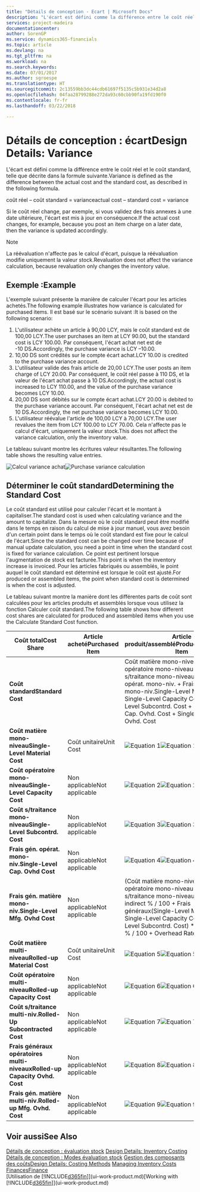 ```yaml
---
title: "Détails de conception - Ecart | Microsoft Docs"
description: "L'écart est défini comme la différence entre le coût réel et le coût standard, telle que décrite dans la formule suivante."
services: project-madeira
documentationcenter: 
author: SorenGP
ms.service: dynamics365-financials
ms.topic: article
ms.devlang: na
ms.tgt_pltfrm: na
ms.workload: na
ms.search.keywords: 
ms.date: 07/01/2017
ms.author: sgroespe
ms.translationtype: HT
ms.sourcegitcommit: 2c13559bb3dc44cdb61697f5135c5b931e34d2a8
ms.openlocfilehash: 04faa28799288e272da93c60cbb90fa19fd190f0
ms.contentlocale: fr-fr
ms.lasthandoff: 03/22/2018

---
```

# <a name="design-details-variance"></a><span data-ttu-id="991c1-103">Détails de conception : écart</span><span class="sxs-lookup"><span data-stu-id="991c1-103">Design Details: Variance</span></span>
<span data-ttu-id="991c1-104">L'écart est défini comme la différence entre le coût réel et le coût standard, telle que décrite dans la formule suivante.</span><span class="sxs-lookup"><span data-stu-id="991c1-104">Variance is defined as the difference between the actual cost and the standard cost, as described in the following formula.</span></span>  

 <span data-ttu-id="991c1-105">coût réel – coût standard = variance</span><span class="sxs-lookup"><span data-stu-id="991c1-105">actual cost – standard cost = variance</span></span>  

 <span data-ttu-id="991c1-106">Si le coût réel change, par exemple, si vous validez des frais annexes à une date ultérieure, l'écart est mis à jour en conséquence.</span><span class="sxs-lookup"><span data-stu-id="991c1-106">If the actual cost changes, for example, because you post an item charge on a later date, then the variance is updated accordingly.</span></span>  

> [!NOTE]  
>  <span data-ttu-id="991c1-107">La réévaluation n'affecte pas le calcul d'écart, puisque la réévaluation modifie uniquement la valeur stock.</span><span class="sxs-lookup"><span data-stu-id="991c1-107">Revaluation does not affect the variance calculation, because revaluation only changes the inventory value.</span></span>  

## <a name="example"></a><span data-ttu-id="991c1-108">Exemple :</span><span class="sxs-lookup"><span data-stu-id="991c1-108">Example</span></span>  
 <span data-ttu-id="991c1-109">L'exemple suivant présente la manière de calculer l'écart pour les articles achetés.</span><span class="sxs-lookup"><span data-stu-id="991c1-109">The following example illustrates how variance is calculated for purchased items.</span></span> <span data-ttu-id="991c1-110">Il est basé sur le scénario suivant :</span><span class="sxs-lookup"><span data-stu-id="991c1-110">It is based on the following scenario:</span></span>  

1.  <span data-ttu-id="991c1-111">L'utilisateur achète un article à 90,00 LCY, mais le coût standard est de 100,00 LCY.</span><span class="sxs-lookup"><span data-stu-id="991c1-111">The user purchases an item at LCY 90.00, but the standard cost is LCY 100.00.</span></span> <span data-ttu-id="991c1-112">Par conséquent, l'écart achat net est de -10 DS.</span><span class="sxs-lookup"><span data-stu-id="991c1-112">Accordingly, the purchase variance is LCY –10.00.</span></span>  
2.  <span data-ttu-id="991c1-113">10,00 DS sont crédités sur le compte écart achat.</span><span class="sxs-lookup"><span data-stu-id="991c1-113">LCY 10.00 is credited to the purchase variance account.</span></span>  
3.  <span data-ttu-id="991c1-114">L'utilisateur valide des frais article de 20,00 LCY.</span><span class="sxs-lookup"><span data-stu-id="991c1-114">The user posts an item charge of LCY 20.00.</span></span> <span data-ttu-id="991c1-115">Par conséquent, le coût réel passe à 110 DS, et la valeur de l'écart achat passe à 10 DS.</span><span class="sxs-lookup"><span data-stu-id="991c1-115">Accordingly, the actual cost is increased to LCY 110.00, and the value of the purchase variance becomes LCY 10.00.</span></span>  
4.  <span data-ttu-id="991c1-116">20,00 DS sont débités sur le compte écart achat.</span><span class="sxs-lookup"><span data-stu-id="991c1-116">LCY 20.00 is debited to the purchase variance account.</span></span> <span data-ttu-id="991c1-117">Par conséquent, l'écart achat net est de 10 DS.</span><span class="sxs-lookup"><span data-stu-id="991c1-117">Accordingly, the net purchase variance becomes LCY 10.00.</span></span>  
5.  <span data-ttu-id="991c1-118">L'utilisateur réévalue l'article de 100,00 LCY à 70,00 LCY.</span><span class="sxs-lookup"><span data-stu-id="991c1-118">The user revalues the item from LCY 100.00 to LCY 70.00.</span></span> <span data-ttu-id="991c1-119">Cela n'affecte pas le calcul d'écart, uniquement la valeur stock.</span><span class="sxs-lookup"><span data-stu-id="991c1-119">This does not affect the variance calculation, only the inventory value.</span></span>  

 <span data-ttu-id="991c1-120">Le tableau suivant montre les écritures valeur résultantes.</span><span class="sxs-lookup"><span data-stu-id="991c1-120">The following table shows the resulting value entries.</span></span>  

 <span data-ttu-id="991c1-121">![Calcul variance achat](media/design_details_inventory_costing_11_purchase_variance.png "design_details_inventory_costing_11_purchase_variance")</span><span class="sxs-lookup"><span data-stu-id="991c1-121">![Purchase variance calculation](media/design_details_inventory_costing_11_purchase_variance.png "design_details_inventory_costing_11_purchase_variance")</span></span>  

## <a name="determining-the-standard-cost"></a><span data-ttu-id="991c1-122">Déterminer le coût standard</span><span class="sxs-lookup"><span data-stu-id="991c1-122">Determining the Standard Cost</span></span>  
 <span data-ttu-id="991c1-123">Le coût standard est utilisé pour calculer l'écart et le montant à capitaliser.</span><span class="sxs-lookup"><span data-stu-id="991c1-123">The standard cost is used when calculating variance and the amount to capitalize.</span></span> <span data-ttu-id="991c1-124">Dans la mesure où le coût standard peut être modifié dans le temps en raison du calcul de mise à jour manuel, vous avez besoin d'un certain point dans le temps où le coût standard est fixe pour le calcul de l'écart.</span><span class="sxs-lookup"><span data-stu-id="991c1-124">Since the standard cost can be changed over time because of manual update calculation, you need a point in time when the standard cost is fixed for variance calculation.</span></span> <span data-ttu-id="991c1-125">Ce point est pertinent lorsque l'augmentation de stock est facturée.</span><span class="sxs-lookup"><span data-stu-id="991c1-125">This point is when the inventory increase is invoiced.</span></span> <span data-ttu-id="991c1-126">Pour les articles fabriqués ou assemblés, le point auquel le coût standard est déterminé est lorsque le coût est ajusté.</span><span class="sxs-lookup"><span data-stu-id="991c1-126">For produced or assembled items, the point when standard cost is determined is when the cost is adjusted.</span></span>  

 <span data-ttu-id="991c1-127">Le tableau suivant montre la manière dont les différentes parts de coût sont calculées pour les articles produits et assemblés lorsque vous utilisez la fonction Calculer coût standard.</span><span class="sxs-lookup"><span data-stu-id="991c1-127">The following table shows how different cost shares are calculated for produced and assembled items when you use the Calculate Standard Cost function.</span></span>  

|<span data-ttu-id="991c1-128">Coût total</span><span class="sxs-lookup"><span data-stu-id="991c1-128">Cost Share</span></span>|<span data-ttu-id="991c1-129">Article acheté</span><span class="sxs-lookup"><span data-stu-id="991c1-129">Purchased Item</span></span>|<span data-ttu-id="991c1-130">Article produit/assemblé</span><span class="sxs-lookup"><span data-stu-id="991c1-130">Produced/Assembled Item</span></span>|  
|----------------|--------------------|------------------------------|  
|<span data-ttu-id="991c1-131">**Coût standard**</span><span class="sxs-lookup"><span data-stu-id="991c1-131">**Standard Cost**</span></span>||<span data-ttu-id="991c1-132">Coût matière mono-niveau + Coût opératoire mono-niveau + Coût s/traitance mono-niveau + Frais gén. opérat. mono-niv. + Frais gén. matière mono-niv.</span><span class="sxs-lookup"><span data-stu-id="991c1-132">Single-Level Material Cost + Single-Level Capacity Cost + Single-Level Subcontrd. Cost + Single-Level Cap. Ovhd. Cost + Single-Level Mfg. Ovhd. Cost</span></span>|  
|<span data-ttu-id="991c1-133">**Coût matière mono-niveau**</span><span class="sxs-lookup"><span data-stu-id="991c1-133">**Single-Level Material Cost**</span></span>|<span data-ttu-id="991c1-134">Coût unitaire</span><span class="sxs-lookup"><span data-stu-id="991c1-134">Unit Cost</span></span>|<span data-ttu-id="991c1-135">![Equation 1](media/design_details_inventory_costing_11_equation_1.png "design_details_inventory_costing_11_equation_1")</span><span class="sxs-lookup"><span data-stu-id="991c1-135">![Equation 1](media/design_details_inventory_costing_11_equation_1.png "design_details_inventory_costing_11_equation_1")</span></span>|  
|<span data-ttu-id="991c1-136">**Coût opératoire mono-niveau**</span><span class="sxs-lookup"><span data-stu-id="991c1-136">**Single-Level Capacity Cost**</span></span>|<span data-ttu-id="991c1-137">Non applicable</span><span class="sxs-lookup"><span data-stu-id="991c1-137">Not applicable</span></span>|<span data-ttu-id="991c1-138">![Equation 2](media/design_details_inventory_costing_11_equation_2.png "design_details_inventory_costing_11_equation_2")</span><span class="sxs-lookup"><span data-stu-id="991c1-138">![Equation 2](media/design_details_inventory_costing_11_equation_2.png "design_details_inventory_costing_11_equation_2")</span></span>|  
|<span data-ttu-id="991c1-139">**Coût s/traitance mono-niveau**</span><span class="sxs-lookup"><span data-stu-id="991c1-139">**Single-Level Subcontrd. Cost**</span></span>|<span data-ttu-id="991c1-140">Non applicable</span><span class="sxs-lookup"><span data-stu-id="991c1-140">Not applicable</span></span>|<span data-ttu-id="991c1-141">![Equation 3](media/design_details_inventory_costing_11_equation_3.png "design_details_inventory_costing_11_equation_3")</span><span class="sxs-lookup"><span data-stu-id="991c1-141">![Equation 3](media/design_details_inventory_costing_11_equation_3.png "design_details_inventory_costing_11_equation_3")</span></span>|  
|<span data-ttu-id="991c1-142">**Frais gén. opérat. mono-niv.**</span><span class="sxs-lookup"><span data-stu-id="991c1-142">**Single-Level Cap. Ovhd Cost**</span></span>|<span data-ttu-id="991c1-143">Non applicable</span><span class="sxs-lookup"><span data-stu-id="991c1-143">Not applicable</span></span>|<span data-ttu-id="991c1-144">![Equation 4](media/design_details_inventory_costing_11_equation_4.png "design_details_inventory_costing_11_equation_4")</span><span class="sxs-lookup"><span data-stu-id="991c1-144">![Equation 4](media/design_details_inventory_costing_11_equation_4.png "design_details_inventory_costing_11_equation_4")</span></span>|  
|<span data-ttu-id="991c1-145">**Frais gén. matière mono-niv.**</span><span class="sxs-lookup"><span data-stu-id="991c1-145">**Single-Level Mfg. Ovhd Cost**</span></span>|<span data-ttu-id="991c1-146">Non applicable</span><span class="sxs-lookup"><span data-stu-id="991c1-146">Not applicable</span></span>|<span data-ttu-id="991c1-147">(Coût matière mono-niveau + Coût opératoire mono-niveau + Coût s/traitance mono-niveau) \* Coût indirect % / 100 + Frais généraux</span><span class="sxs-lookup"><span data-stu-id="991c1-147">(Single-Level Material Cost + Single-Level Capacity Cost + Single-Level Subcontrd. Cost) \* Indirect Cost % / 100 + Overhead Rate</span></span>|  
|<span data-ttu-id="991c1-148">**Coût matière multi-niveau**</span><span class="sxs-lookup"><span data-stu-id="991c1-148">**Rolled-up Material Cost**</span></span>|<span data-ttu-id="991c1-149">Coût unitaire</span><span class="sxs-lookup"><span data-stu-id="991c1-149">Unit Cost</span></span>|<span data-ttu-id="991c1-150">![Equation 5](media/design_details_inventory_costing_11_equation_5.png "design_details_inventory_costing_11_equation_5")</span><span class="sxs-lookup"><span data-stu-id="991c1-150">![Equation 5](media/design_details_inventory_costing_11_equation_5.png "design_details_inventory_costing_11_equation_5")</span></span>|  
|<span data-ttu-id="991c1-151">**Coût opératoire multi-niveau**</span><span class="sxs-lookup"><span data-stu-id="991c1-151">**Rolled-up Capacity Cost**</span></span>|<span data-ttu-id="991c1-152">Non applicable</span><span class="sxs-lookup"><span data-stu-id="991c1-152">Not applicable</span></span>|<span data-ttu-id="991c1-153">![Equation 6](media/design_details_inventory_costing_11_equation_6.png "design_details_inventory_costing_11_equation_6")</span><span class="sxs-lookup"><span data-stu-id="991c1-153">![Equation 6](media/design_details_inventory_costing_11_equation_6.png "design_details_inventory_costing_11_equation_6")</span></span>|  
|<span data-ttu-id="991c1-154">**Coût s/traitance multi-niv.**</span><span class="sxs-lookup"><span data-stu-id="991c1-154">**Rolled-Up Subcontracted Cost**</span></span>|<span data-ttu-id="991c1-155">Non applicable</span><span class="sxs-lookup"><span data-stu-id="991c1-155">Not applicable</span></span>|<span data-ttu-id="991c1-156">![Equation 7](media/design_details_inventory_costing_11_equation_7.png "design_details_inventory_costing_11_equation_7")</span><span class="sxs-lookup"><span data-stu-id="991c1-156">![Equation 7](media/design_details_inventory_costing_11_equation_7.png "design_details_inventory_costing_11_equation_7")</span></span>|  
|<span data-ttu-id="991c1-157">**Frais généraux opératoires multi-niveaux**</span><span class="sxs-lookup"><span data-stu-id="991c1-157">**Rolled-up Capacity Ovhd. Cost**</span></span>|<span data-ttu-id="991c1-158">Non applicable</span><span class="sxs-lookup"><span data-stu-id="991c1-158">Not applicable</span></span>|<span data-ttu-id="991c1-159">![Equation 8](media/design_details_inventory_costing_11_equation_8.png "design_details_inventory_costing_11_equation_8")</span><span class="sxs-lookup"><span data-stu-id="991c1-159">![Equation 8](media/design_details_inventory_costing_11_equation_8.png "design_details_inventory_costing_11_equation_8")</span></span>|  
|<span data-ttu-id="991c1-160">**Frais gén. matière multi-niv.**</span><span class="sxs-lookup"><span data-stu-id="991c1-160">**Rolled-up Mfg. Ovhd. Cost**</span></span>|<span data-ttu-id="991c1-161">Non applicable</span><span class="sxs-lookup"><span data-stu-id="991c1-161">Not applicable</span></span>|<span data-ttu-id="991c1-162">![Equation 9](media/design_details_inventory_costing_11_equation_9.png "design_details_inventory_costing_11_equation_9")</span><span class="sxs-lookup"><span data-stu-id="991c1-162">![Equation 9](media/design_details_inventory_costing_11_equation_9.png "design_details_inventory_costing_11_equation_9")</span></span>|  

## <a name="see-also"></a><span data-ttu-id="991c1-163">Voir aussi</span><span class="sxs-lookup"><span data-stu-id="991c1-163">See Also</span></span>  
 <span data-ttu-id="991c1-164">[Détails de conception : évaluation stock](design-details-inventory-costing.md) </span><span class="sxs-lookup"><span data-stu-id="991c1-164">[Design Details: Inventory Costing](design-details-inventory-costing.md) </span></span>  
 <span data-ttu-id="991c1-165">[Détails de conception : Modes évaluation stock](design-details-costing-methods.md) [Gestion des composants des coûts](finance-manage-inventory-costs.md)</span><span class="sxs-lookup"><span data-stu-id="991c1-165">[Design Details: Costing Methods](design-details-costing-methods.md) [Managing Inventory Costs](finance-manage-inventory-costs.md)</span></span>  
 [<span data-ttu-id="991c1-166">Finances</span><span class="sxs-lookup"><span data-stu-id="991c1-166">Finance</span></span>](finance.md)  
 <span data-ttu-id="991c1-167">[Utilisation de [!INCLUDE[d365fin](includes/d365fin_md.md)]](ui-work-product.md)</span><span class="sxs-lookup"><span data-stu-id="991c1-167">[Working with [!INCLUDE[d365fin](includes/d365fin_md.md)]](ui-work-product.md)</span></span>

